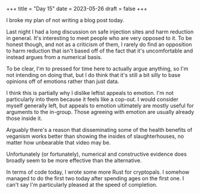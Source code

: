 +++
title = "Day 15"
date = 2023-05-26
draft = false
+++

I broke my plan of not writing a blog post today. 

Last night I had a long discussion on 
safe injection sites and harm reduction in general. It's interesting to meet people who 
are very opposed to it. To be honest though, and not as a criticism of them, I rarely do
find an opposition to harm reduction that isn't based off of the fact that it's uncomfortable
and instead argues from a numerical basis. 

To be clear, I'm to pressed for time here to actually argue anything, so I'm not intending on doing that,
but I do think that it's still a bit silly to base opinions off of emotions rather than just data.

I think this is partially why I dislike leftist appeals to emotion. I'm not particularly into them because 
it feels like a cop-out. I would consider myself generally left, but appeals to emotion ultimately are 
mostly useful for arguments to the in-group. Those agreeing with emotion are usually already those inside it.

Arguably there's a reason that disseminating some of the health benefits of veganism works better than 
showing the insides of slaughterhouses, no matter how unbearable that video may be.

Unfortunately (or fortunately), numerical and constructive evidence does broadly seem to be more effective
than the alternative.

In terms of code today, I wrote some more Rust for cryptopals. I somehow managed to do the first two today
after spending ages on the first one. I can't say I'm particularly pleased at the speed of completion.
